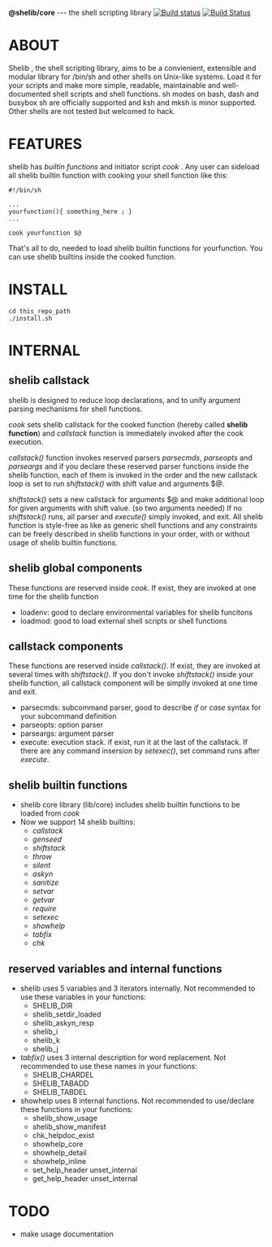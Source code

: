 **@shelib/core** --- the shell scripting library  [![Build status](https://ci.appveyor.com/api/projects/status/noggl5ogly15wctq?svg=true)](https://ci.appveyor.com/project/okadasd/shelib) [![Build Status](https://travis-ci.org/okadash/shelib.svg?branch=dev)](https://travis-ci.org/okadash/shelib)

# ABOUT
Shelib , the shell scripting library, aims to be a convienient, extensible and modular library for /bin/sh and other shells on Unix-like systems. Load it for your scripts and make more simple, readable, maintainable and well-documented shell scripts and shell functions. sh modes on bash, dash and busybox sh are officially supported and ksh and mksh is minor supported. Other shells are not tested but welcomed to hack.

# FEATURES
shelib has *builtin functions* and initiator script *cook* .  Any user can sideload all shelib builtin function with cooking your shell function like this:
```
#!/bin/sh

...
yourfunction(){ something_here ; }
...

cook yourfunction $@
```
That's all to do, needed to load shelib builtin functions for yourfunction. You can use shelib builtins inside the cooked function.

# INSTALL

```
cd this_repo_path
./install.sh
```

# INTERNAL

## shelib callstack
shelib is designed to reduce loop declarations, and to unify argument parsing mechanisms for shell functions.

*cook* sets shelib callstack for the cooked function (hereby called **shelib function**) and *callstack* function is immediately invoked after the cook execution.

*callstack()* function invokes reserved parsers *parsecmds*, *parseopts* and *parseargs* and if you declare these reserved parser functions inside the shelib function, each of them is invoked in the order and the new callstack loop is set to run *shiftstack()* with shift value and arguments $@.

*shiftstack()* sets a new callstack for arguments $@ and make additional loop for given arguments with shift value. (so two arguments needed)
If no *shiftstack()* runs, all parser and *execute()* simply invoked, and exit.
All shelib function is style-free as like as generic shell functions and any constraints can be freely described in shelib functions in your order, with or without usage of shelib builtin functions.

## shelib global components
These functions are reserved inside *cook*. If exist, they are invoked at one time for the shelib function
* loadenv: good to declare environmental variables for shelib funcitons
* loadmod: good to load external shell scripts or shell functions

## callstack components
These functions are reserved inside *callstack()*. If exist, they are invoked at several times with *shiftstack()*. If you don't invoke *shiftstack()* inside your shelib function, all callstack component will be simplly invoked at one time and exit.
* parsecmds: subcommand parser, good to describe *if* or *case* syntax for your subcommand definition
* parseopts: option parser
* parseargs: argument parser
* execute: execution stack. if exist, run it at the last of the callstack. If there are any command insersion by *setexec()*, set command runs after *execute*.

## shelib builtin functions
* shelib core library (lib/core) includes shelib builtin functions to be loaded from *cook*
* Now we support 14 shelib builtins:
  - *callstack*
  - *genseed*
  - *shiftstack*
  - *throw*
  - *silent*
  - *askyn*
  - *sanitize*
  - *setvar*
  - *getvar*
  - *require*
  - *setexec*
  - *showhelp*
  - *tabfix*
  - *chk*

## reserved variables and internal functions
* shelib uses 5 variables and 3 iterators internally. Not recommended to use these variables in your functions:
  - SHELIB_DIR
  - shelib_setdir_loaded
  - shelib_askyn_resp
  - shelib_i
  - shelib_k
  - shelib_j
* *tabfix()* uses 3 internal description for word replacement. Not recommended to use these names in your functions:
  - SHELIB_CHARDEL
  - SHELIB_TABADD
  - SHELIB_TABDEL
* showhelp uses 8 internal functions. Not recommended to use/declare these functions in your functions:
  - shelib_show_usage
  - shelib_show_manifest
  - chk_helpdoc_exist
  - showhelp_core
  - showhelp_detail
  - showhelp_inline
  - set_help_header unset_internal
  - get_help_header unset_internal

# TODO
* make usage documentation
